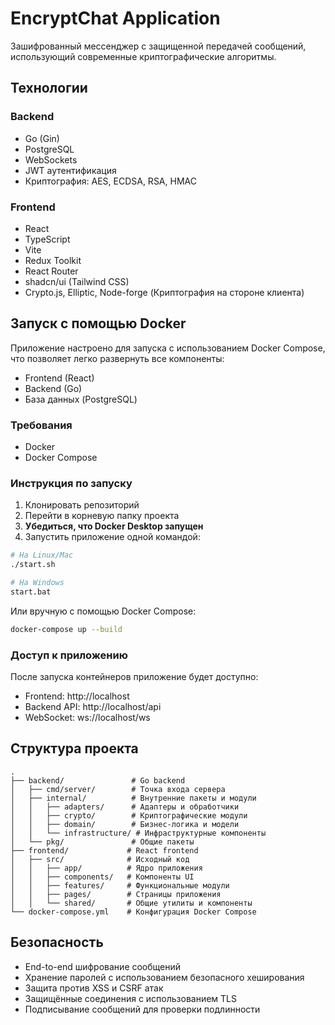 # EncryptChat Application

Зашифрованный мессенджер с защищенной передачей сообщений, использующий современные криптографические алгоритмы.

## Технологии

### Backend
- Go (Gin)
- PostgreSQL
- WebSockets
- JWT аутентификация
- Криптография: AES, ECDSA, RSA, HMAC

### Frontend
- React
- TypeScript
- Vite
- Redux Toolkit
- React Router
- shadcn/ui (Tailwind CSS)
- Crypto.js, Elliptic, Node-forge (Криптография на стороне клиента)

## Запуск с помощью Docker

Приложение настроено для запуска с использованием Docker Compose, что позволяет легко развернуть все компоненты:
- Frontend (React)
- Backend (Go)
- База данных (PostgreSQL)

### Требования
- Docker
- Docker Compose

### Инструкция по запуску

1. Клонировать репозиторий
2. Перейти в корневую папку проекта
3. **Убедиться, что Docker Desktop запущен**
4. Запустить приложение одной командой:

```bash
# На Linux/Mac
./start.sh

# На Windows
start.bat
```

Или вручную с помощью Docker Compose:

```bash
docker-compose up --build
```

### Доступ к приложению

После запуска контейнеров приложение будет доступно:
- Frontend: http://localhost
- Backend API: http://localhost/api
- WebSocket: ws://localhost/ws

## Структура проекта

```
.
├── backend/               # Go backend
│   ├── cmd/server/        # Точка входа сервера
│   ├── internal/          # Внутренние пакеты и модули
│   │   ├── adapters/      # Адаптеры и обработчики
│   │   ├── crypto/        # Криптографические модули
│   │   ├── domain/        # Бизнес-логика и модели
│   │   └── infrastructure/ # Инфраструктурные компоненты
│   └── pkg/               # Общие пакеты
├── frontend/             # React frontend
│   ├── src/              # Исходный код
│   │   ├── app/          # Ядро приложения
│   │   ├── components/   # Компоненты UI
│   │   ├── features/     # Функциональные модули
│   │   ├── pages/        # Страницы приложения
│   │   └── shared/       # Общие утилиты и компоненты
└── docker-compose.yml    # Конфигурация Docker Compose
```

## Безопасность

- End-to-end шифрование сообщений
- Хранение паролей с использованием безопасного хеширования
- Защита против XSS и CSRF атак
- Защищённые соединения с использованием TLS
- Подписывание сообщений для проверки подлинности
